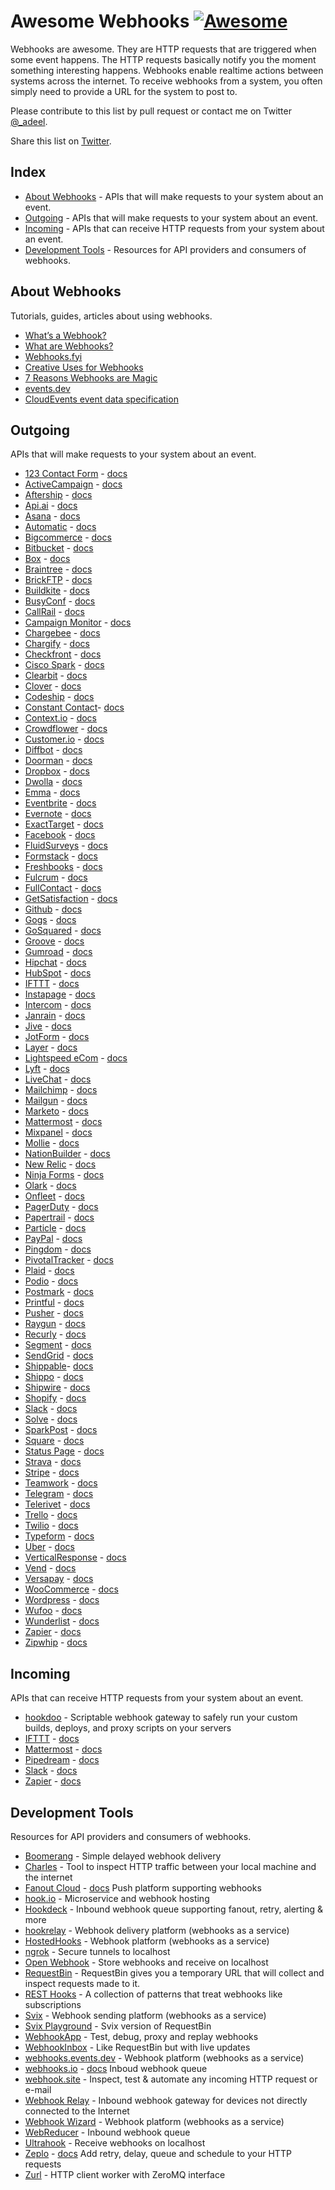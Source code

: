 # Awesome Webhooks [![Awesome](https://cdn.rawgit.com/sindresorhus/awesome/d7305f38d29fed78fa85652e3a63e154dd8e8829/media/badge.svg)](https://github.com/sindresorhus/awesome)

Webhooks are awesome. They are HTTP requests that are triggered when some event happens. The HTTP requests basically notify you the moment something interesting happens. Webhooks enable realtime actions between systems across the internet. To receive webhooks from a system, you often simply need to provide a URL for the system to post to.

Please contribute to this list by pull request or contact me on Twitter [@\_adeel](https://twitter.com/_adeel).

Share this list on [Twitter](https://twitter.com/intent/tweet?text=Check%20out%20this%20list%20of%20awesome%20webhooks%20APIs%20https://github.com/realadeel/awesome-webhooks).

## Index

- [About Webhooks](#about-webhooks) - APIs that will make requests to your system about an event.
- [Outgoing](#outgoing) - APIs that will make requests to your system about an event.
- [Incoming](#incoming) - APIs that can receive HTTP requests from your system about an event.
- [Development Tools](#development-tools) - Resources for API providers and consumers of webhooks.

## About Webhooks

Tutorials, guides, articles about using webhooks.

- [What’s a Webhook?](https://sendgrid.com/blog/whats-webhook/)
- [What are Webhooks?](http://webhooks.us/)
- [Webhooks.fyi](https://webhooks.fyi/)
- [Creative Uses for Webhooks](http://code.tutsplus.com/tutorials/creative-uses-for-webhooks--cms-22818)
- [7 Reasons Webhooks are Magic](https://www.iron.io/7-reasons-webhooks-are-magic/)
- [events.dev](https://events.dev/)
- [CloudEvents event data specification](https://cloudevents.io/)

## Outgoing

APIs that will make requests to your system about an event.

- [123 Contact Form](http://www.123contactform.com/) - [docs](http://www.123contactform.com/docs/123contactform-api-post-webhook/)
- [ActiveCampaign](http://activecampaign.com) - [docs](http://www.activecampaign.com/api/webhooks.php)
- [Aftership](https://www.aftership.com/) - [docs](https://www.aftership.com/docs/api/4/webhook)
- [Api.ai](https://api.ai/) - [docs](https://docs.api.ai/docs/webhook)
- [Asana](https://asana.com) - [docs](https://asana.com/developers/api-reference/webhooks)
- [Automatic](https://automatic.com) - [docs](https://developer.automatic.com/api-reference/#receiving-webhooks)
- [Bigcommerce](https://bigcommerce.com) - [docs](https://developer.bigcommerce.com/api/webhooks-getting-started)
- [Bitbucket](https://bitbucket.org) - [docs](https://confluence.atlassian.com/bitbucket/manage-webhooks-735643732.html)
- [Box](https://box.com) - [docs](https://developers.box.com/webhooks/)
- [Braintree](https://www.braintreepayments.com/) - [docs](https://developers.braintreepayments.com/guides/webhooks/overview)
- [BrickFTP](https://brickftp.com/) - [docs](https://brickftp.com/docs/webhook-api/)
- [Buildkite](https://buildkite.com) - [docs](https://buildkite.com/docs/webhooks)
- [BusyConf](http://busyconf.com) - [docs](http://busyconf.com/docs/api/webhooks/)
- [CallRail](https://callrail.com) - [docs](https://support.callrail.com/hc/en-us/articles/201211133-Webhooks)
- [Campaign Monitor](https://www.campaignmonitor.com) - [docs](https://www.campaignmonitor.com/api/webhooks/)
- [Chargebee](https://www.chargebee.com/) - [docs](https://www.chargebee.com/docs/webhook_settings.html)
- [Chargify](https://chargify.com/) - [docs](https://docs.chargify.com/api-webhooks)
- [Checkfront](http://checkfront.com/) - [docs](http://api.checkfront.com/ref/notifications.html)
- [Cisco Spark](https://www.ciscospark.com/) - [docs](https://developer.ciscospark.com/resource-webhooks.html)
- [Clearbit](https://clearbit.com/) - [docs](https://clearbit.com/docs#webhooks)
- [Clover](https://clover.com) - [docs](https://docs.clover.com/build/web-apps/webhooks/)
- [Codeship](http://codeship.com) - [docs](https://codeship.com/documentation/integrations/webhooks/)
- [Constant Contact](https://constantcontact.com/)- [docs](https://developer.constantcontact.com/docs/partnerwebhooks/webhooks_index.html)
- [Context.io](https://context.io/) - [docs](https://context.io/docs/2.0/accounts/webhooks)
- [Crowdflower](https://crowdflower.com) - [docs](https://success.crowdflower.com/hc/en-us/articles/201856249-CrowdFlower-Webhook-Basics)
- [Customer.io](http://customer.io) - [docs](https://customer.io/docs/webhooks.html)
- [Diffbot](https://diffbot.com) - [docs](https://www.diffbot.com/dev/docs/crawl/)
- [Doorman](https://doorman.co) - [docs](https://developer.doorman.co/docs/webhooks)
- [Dropbox](https://dropbox.com/) - [docs](https://www.dropbox.com/developers/reference/webhooks)
- [Dwolla](https://dwolla.com/) - [docs](https://docsv2.dwolla.com/#webhooks)
- [Emma](http://myemma.com/) - [docs](http://api.myemma.com/webhooks.html)
- [Eventbrite](https://eventbrite.com) - [docs](https://www.eventbrite.com/developer/v3/reference/webhooks/)
- [Evernote](https://evernote.com) - [docs](https://dev.evernote.com/doc/articles/polling_notification.php)
- [ExactTarget](http://exacttarget.com/) - [docs](https://code.exacttarget.com/apis-sdks/rest-api/webhooks-subscription-api.html)
- [Facebook](https://facebook.com) - [docs](https://developers.facebook.com/docs/graph-api/webhooks)
- [FluidSurveys](https://fluidsurveys.com) - [docs](http://docs.fluidsurveys.com/fluidsurveys/api/webhooks.html)
- [Formstack](https://formstack.com) - [docs](https://developers.formstack.com/v2.0/docs/webhook-setup)
- [Freshbooks](https://freshbooks.com) - [docs](https://www.freshbooks.com/developers/webhooks)
- [Fulcrum](http://fulcrumapp.com) - [docs](http://developer.fulcrumapp.com/general/webhooks/)
- [FullContact](https://fullcontact.com) - [docs](https://www.fullcontact.com/developer/docs/webhooks/)
- [GetSatisfaction](https://getsatisfaction.com) - [docs](https://education.getsatisfaction.com/reference-guide/api/push-api-webhooks/)
- [Github](https://github.com/) - [docs](https://developer.github.com/webhooks/)
- [Gogs](https://gogs.io) - [docs](https://gogs.io/docs/features/webhook)
- [GoSquared](https://gosquared.com) - [docs](https://www.gosquared.com/customer/portal/articles/1996494-webhooks)
- [Groove](https://groovehq.com) - [docs](https://www.groovehq.com/docs/webhooks)
- [Gumroad](https://gumroad.com) - [docs](https://gumroad.com/webhooks)
- [Hipchat](https://hipchat.com/) - [docs](https://www.hipchat.com/docs/apiv2/webhooks)
- [HubSpot](http://hubspot.com/) - [docs](http://knowledge.hubspot.com/articles/kcs_article/workflows/how-do-i-use-webhooks-with-hubspot-workflows)
- [IFTTT](http://ifttt.com/) - [docs](https://ifttt.com/maker)
- [Instapage](https://instapage.com) - [docs](https://help.instapage.com/hc/en-us/articles/206039867-How-do-I-use-Webhooks-)
- [Intercom](https://intercom.io) - [docs](https://docs.intercom.io/integrations/webhooks)
- [Janrain](http://janrain.com/) - [docs](http://developers.janrain.com/overview/registration/webhooks/)
- [Jive](https://jivesoftware.com/) - [docs](https://developers.jivesoftware.com/api/v3/cloud/rest/WebhooksService.html)
- [JotForm](https://jotform.com) - [docs](https://www.jotform.com/help/245-How-to-Setup-Webhook-with-JotForm)
- [Layer](https://layer.com/) - [docs](https://developer.layer.com/docs/webhooks)
- [Lightspeed eCom](http://lightspeed.com/) - [docs](http://developers.seoshop.com/api/resources/webhook)
- [Lyft](http://lyft.com/) - [docs](https://developer.lyft.com/docs/webhooks)
- [LiveChat](http://livechatinc.com/) - [docs](https://developers.livechatinc.com/build-an-integration)
- [Mailchimp](http://mailchimp.com/) - [docs](http://developer.mailchimp.com/documentation/mailchimp/reference/overview/)
- [Mailgun](https://mailgun.com) - [docs](https://documentation.mailgun.com/api-webhooks.html)
- [Marketo](https://marketo.com) - [docs](http://developers.marketo.com/documentation/webhooks/)
- [Mattermost](http://mattermost.com/) - [docs](http://docs.mattermost.com/developer/api.html)
- [Mixpanel](https://mixpanel.com) - [docs](https://mixpanel.com/help/reference/webhooks)
- [Mollie](https://www.mollie.com/) - [docs](https://www.mollie.com/en/docs/webhook)
- [NationBuilder](https://nationbuilder.com) - [docs](http://nationbuilder.com/webhooks_api)
- [New Relic](http://newrelic.com) - [docs](https://docs.newrelic.com/docs/alerts/alert-policies/examples/webhook-examples)
- [Ninja Forms](http://ninjaforms.com) - [docs](https://ninjaforms.com/extensions/webhooks/)
- [Olark](https://www.olark.com/) - [docs](https://www.olark.com/help/webhooks)
- [Onfleet](https://onfleet.com) - [docs](http://docs.onfleet.com/docs/webhooks)
- [PagerDuty](https://pagerduty.com) - [docs](https://developer.pagerduty.com/documentation/rest/webhooks)
- [Papertrail](https://papertrailapp.com/) - [docs](http://help.papertrailapp.com/kb/how-it-works/web-hooks/)
- [Particle](https://www.particle.io/) - [docs](https://docs.particle.io/guide/tools-and-features/webhooks/)
- [PayPal](https://www.paypal.com/home) - [docs](https://developer.paypal.com/docs/integration/direct/rest-webhooks-overview/)
- [Pingdom](http://pingdom.com/) - [docs](https://www.pingdom.com/resources/webhooks)
- [PivotalTracker](https://www.pivotaltracker.com/) - [docs](https://www.pivotaltracker.com/help/api/rest/v5#Project_Webhooks)
- [Plaid](https://plaid.com/) - [docs](https://plaid.com/docs/api/#webhook)
- [Podio](https://podio.com/) - [docs](https://developers.podio.com/examples/webhooks)
- [Postmark](https://postmarkapp.com) - [docs](http://developer.postmarkapp.com/developer-webhooks-overview.html)
- [Printful](https://www.theprintful.com/) - [docs](https://www.theprintful.com/docs/webhooks)
- [Pusher](https://pusher.com) - [docs](https://pusher.com/docs/webhooks)
- [Raygun](https://raygun.com) - [docs](https://raygun.com/docs/integrations/webhooks)
- [Recurly](https://recurly.com) - [docs](https://dev.recurly.com/page/webhooks)
- [Segment](https://segment.com) - [docs](https://segment.com/docs/integrations/webhooks/)
- [SendGrid](https://sendgrid.com/) - [docs](https://sendgrid.com/docs/API_Reference/Webhooks/index.html)
- [Shippable](https://shippable.com/)- [docs](http://docs.shippable.com/ci_configure/#event-triggers)
- [Shippo](https://goshippo.com/) - [docs](https://goshippo.com/shipping-api/tracking)
- [Shipwire](https://shipwire.com/) - [docs](https://www.shipwire.com/w/developers/webhook/)
- [Shopify](https://www.shopify.com/) - [docs](https://help.shopify.com/api/reference/webhook)
- [Slack](https://slackhq.com/) - [docs](https://api.slack.com/outgoing-webhooks)
- [Solve](https://solve360.com/) - [docs](https://solve360.com/api/webhook-management/)
- [SparkPost](https://sparkpost.com) - [docs](https://support.sparkpost.com/customer/portal/articles/1929974-defining-webhooks)
- [Square](https://squareup.com/) - [docs](https://docs.connect.squareup.com/#webhooks-overview)
- [Status Page](https://statuspage.io) - [docs](https://help.statuspage.io/knowledge_base/topics/webhook-notifications)
- [Strava](http://strava.com/) - [docs](http://strava.github.io/api/partner/v3/events/)
- [Stripe](https://stripe.com/) - [docs](https://stripe.com/docs/webhooks)
- [Teamwork](https://www.teamwork.com/) - [docs](http://developer.teamwork.com/webhooksapi)
- [Telegram](https://telegram.org/) - [docs](https://core.telegram.org/bots/api#getting-updates)
- [Telerivet](https://telerivet.com/) - [docs](https://telerivet.com/api/webhook)
- [Trello](https://trello.com/) - [docs](https://developers.trello.com/apis/webhooks)
- [Twilio](https://www.twilio.com/) - [docs](https://www.twilio.com/docs/api/ip-messaging/webhooks)
- [Typeform](http://typeform.io/) - [docs](http://docs.typeform.io/docs/results-introduction)
- [Uber](http://uber.com) - [docs](https://developer.uber.com/docs/webhooks)
- [VerticalResponse](http://verticalresponse.com/) - [docs](http://developers.verticalresponse.com/docs/read/api_reference/Webhooks)
- [Vend](https://vendhq.com) - [docs](https://developers.vendhq.com/documentation/webhooks.html)
- [Versapay](http://versapay.com/) - [docs](http://developers.versapay.com/webhook-api.html)
- [WooCommerce](https://www.woothemes.com/woocommerce/) - [docs](https://docs.woothemes.com/document/webhooks/)
- [Wordpress](https://www.wordpress.com) - [docs](https://en.support.wordpress.com/webhooks/)
- [Wufoo](http://wufoo.com/) - [docs](http://help.wufoo.com/articles/en_US/SurveyMonkeyArticleType/The-WebHook-APIs)
- [Wunderlist](https://wunderlist.com/) - [docs](https://developer.wunderlist.com/documentation/endpoints/webhooks)
- [Zapier](https://zapier.com/) - [docs](https://zapier.com/developer/documentation/v2/rest-hooks/)
- [Zipwhip](https://www.zipwhip.com/) - [docs](https://www.zipwhip.com/api/webhooks/webhook)

## Incoming

APIs that can receive HTTP requests from your system about an event.

- [hookdoo](https://hookdoo.com/) - Scriptable webhook gateway to safely run your custom builds, deploys, and proxy scripts on your servers
- [IFTTT](http://ifttt.com/) - [docs](https://ifttt.com/maker)
- [Mattermost](http://mattermost.com/) - [docs](http://docs.mattermost.com/developer/api.html)
- [Pipedream](https://pipedream.com/) - [docs](https://pipedream.com/docs)
- [Slack](https://slackhq.com/) - [docs](https://api.slack.com/incoming-webhooks)
- [Zapier](https://zapier.com/) - [docs](https://zapier.com/developer/documentation/v2/rest-hooks/)

## Development Tools

Resources for API providers and consumers of webhooks.

- [Boomerang](https://onassar.github.io/experiments/boomerang-webhooks) - Simple delayed webhook delivery
- [Charles](http://www.charlesproxy.com/) - Tool to inspect HTTP traffic between your local machine and the internet
- [Fanout Cloud](http://fanout.io/cloud/) - [docs](https://docs.fanout.io/docs) Push platform supporting webhooks
- [hook.io](https://hook.io/) - Microservice and webhook hosting
- [Hookdeck](https://hookdeck.com/) - Inbound webhook queue supporting fanout, retry, alerting & more
- [hookrelay](https://www.hookrelay.dev/) - Webhook delivery platform (webhooks as a service)
- [HostedHooks](https://hostedhooks.com/) - Webhook platform (webhooks as a service)
- [ngrok](https://ngrok.com/) - Secure tunnels to localhost
- [Open Webhook](https://openwebhook.io/) - Store webhooks and receive on localhost
- [RequestBin](http://requestb.in/) - RequestBin gives you a temporary URL that will collect and inspect requests made to it.
- [REST Hooks](http://resthooks.org/) - A collection of patterns that treat webhooks like subscriptions
- [Svix](https://www.svix.com/) - Webhook sending platform (webhooks as a service)
- [Svix Playground](https://www.svix.com/play/) - Svix version of RequestBin
- [WebhookApp](https://webhookapp.com/) - Test, debug, proxy and replay webhooks
- [WebhookInbox](http://webhookinbox.com/) - Like RequestBin but with live updates
- [webhooks.events.dev](https://webhooks.events.dev/) - Webhook platform (webhooks as a service)
- [webhooks.io](http://www.webhooks.io) - [docs](http://www.webhooks.io/docs) Inboud webhook queue
- [webhook.site](https://webhook.site/) - Inspect, test & automate any incoming HTTP request or e-mail
- [Webhook Relay](https://webhookrelay.com/) - Inbound webhook gateway for devices not directly connected to the Internet
- [Webhook Wizard](https://webhookwizard.com/) - Webhook platform (webhooks as a service)
- [WebReducer](https://hookreducer.com/) - Inbound webhook queue
- [Ultrahook](http://www.ultrahook.com/) - Receive webhooks on localhost
- [Zeplo](https://www.zeplo.io/) - [docs](https://www.zeplo.io/docs/intro) Add retry, delay, queue and schedule to your HTTP requests
- [Zurl](http://github.com/fanout/zurl) - HTTP client worker with ZeroMQ interface
